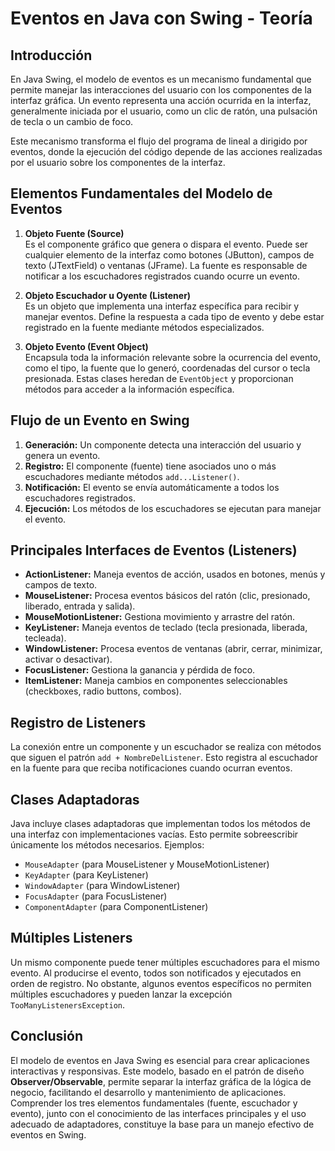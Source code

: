 # Eventos en Java con Swing - Teoría

## Introducción

En Java Swing, el modelo de eventos es un mecanismo fundamental que permite manejar las interacciones del usuario con los componentes de la interfaz gráfica. Un evento representa una acción ocurrida en la interfaz, generalmente iniciada por el usuario, como un clic de ratón, una pulsación de tecla o un cambio de foco.

Este mecanismo transforma el flujo del programa de lineal a dirigido por eventos, donde la ejecución del código depende de las acciones realizadas por el usuario sobre los componentes de la interfaz.

## Elementos Fundamentales del Modelo de Eventos

1. **Objeto Fuente (Source)**  
   Es el componente gráfico que genera o dispara el evento. Puede ser cualquier elemento de la interfaz como botones (JButton), campos de texto (JTextField) o ventanas (JFrame). La fuente es responsable de notificar a los escuchadores registrados cuando ocurre un evento.

2. **Objeto Escuchador u Oyente (Listener)**  
   Es un objeto que implementa una interfaz específica para recibir y manejar eventos. Define la respuesta a cada tipo de evento y debe estar registrado en la fuente mediante métodos especializados.

3. **Objeto Evento (Event Object)**  
   Encapsula toda la información relevante sobre la ocurrencia del evento, como el tipo, la fuente que lo generó, coordenadas del cursor o tecla presionada. Estas clases heredan de `EventObject` y proporcionan métodos para acceder a la información específica.

## Flujo de un Evento en Swing

1. **Generación:** Un componente detecta una interacción del usuario y genera un evento.  
2. **Registro:** El componente (fuente) tiene asociados uno o más escuchadores mediante métodos `add...Listener()`.  
3. **Notificación:** El evento se envía automáticamente a todos los escuchadores registrados.  
4. **Ejecución:** Los métodos de los escuchadores se ejecutan para manejar el evento.

## Principales Interfaces de Eventos (Listeners)

- **ActionListener:** Maneja eventos de acción, usados en botones, menús y campos de texto.  
- **MouseListener:** Procesa eventos básicos del ratón (clic, presionado, liberado, entrada y salida).  
- **MouseMotionListener:** Gestiona movimiento y arrastre del ratón.  
- **KeyListener:** Maneja eventos de teclado (tecla presionada, liberada, tecleada).  
- **WindowListener:** Procesa eventos de ventanas (abrir, cerrar, minimizar, activar o desactivar).  
- **FocusListener:** Gestiona la ganancia y pérdida de foco.  
- **ItemListener:** Maneja cambios en componentes seleccionables (checkboxes, radio buttons, combos).

## Registro de Listeners

La conexión entre un componente y un escuchador se realiza con métodos que siguen el patrón `add + NombreDelListener`. Esto registra al escuchador en la fuente para que reciba notificaciones cuando ocurran eventos.

## Clases Adaptadoras

Java incluye clases adaptadoras que implementan todos los métodos de una interfaz con implementaciones vacías. Esto permite sobreescribir únicamente los métodos necesarios. Ejemplos:  

- `MouseAdapter` (para MouseListener y MouseMotionListener)  
- `KeyAdapter` (para KeyListener)  
- `WindowAdapter` (para WindowListener)  
- `FocusAdapter` (para FocusListener)  
- `ComponentAdapter` (para ComponentListener)

## Múltiples Listeners

Un mismo componente puede tener múltiples escuchadores para el mismo evento. Al producirse el evento, todos son notificados y ejecutados en orden de registro. No obstante, algunos eventos específicos no permiten múltiples escuchadores y pueden lanzar la excepción `TooManyListenersException`.

## Conclusión

El modelo de eventos en Java Swing es esencial para crear aplicaciones interactivas y responsivas. Este modelo, basado en el patrón de diseño **Observer/Observable**, permite separar la interfaz gráfica de la lógica de negocio, facilitando el desarrollo y mantenimiento de aplicaciones.  
Comprender los tres elementos fundamentales (fuente, escuchador y evento), junto con el conocimiento de las interfaces principales y el uso adecuado de adaptadores, constituye la base para un manejo efectivo de eventos en Swing.
